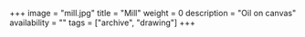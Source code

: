 +++
image = "mill.jpg"
title = "Mill"
weight = 0
description = "Oil on canvas"
availability = ""
tags = ["archive", "drawing"]
+++

